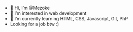 - 👋 Hi, I’m @Mezoke
- 👀 I’m interested in web development
- 🌱 I’m currently learning HTML, CSS, Javascript, Git, PhP
- Looking for a job btw :)

<!---
Mezoke/Mezoke is a ✨ special ✨ repository because its `README.md` (this file) appears on your GitHub profile.
You can click the Preview link to take a look at your changes.
--->
